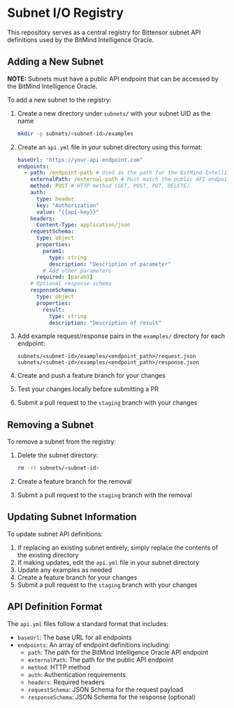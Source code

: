 # Subnet I/O Registry

This repository serves as a central registry for Bittensor subnet API definitions used by the BitMind Intelligence Oracle.

## Adding a New Subnet

**NOTE:** Subnets must have a public API endpoint that can be accessed by the BitMind Intelligence Oracle.

To add a new subnet to the registry:

1. Create a new directory under `subnets/` with your subnet UID as the name

   ```bash
   mkdir -p subnets/<subnet-id>/examples
   ```

2. Create an `api.yml` file in your subnet directory using this format:

   ```yaml
   baseUrl: "https://your-api-endpoint.com"
   endpoints:
     - path: /endpoint-path # Used as the path for the BitMind Intelligence Oracle API endpoint
       externalPath: /external-path # Must match the public API endpoint
       method: POST # HTTP method (GET, POST, PUT, DELETE)
       auth:
         type: header
         key: "Authorization"
         value: "{{api-key}}"
       headers:
         Content-Type: application/json
       requestSchema:
         type: object
         properties:
           param1:
             type: string
             description: "Description of parameter"
           # Add other parameters
         required: [param1]
       # Optional response schema
       responseSchema:
         type: object
         properties:
           result:
             type: string
             description: "Description of result"
   ```

3. Add example request/response pairs in the `examples/` directory for each endpoint:

   ```
   subnets/<subnet-id>/examples/<endpoint_path>/request.json
   subnets/<subnet-id>/examples/<endpoint_path>/response.json
   ```

4. Create and push a feature branch for your changes

5. Test your changes locally before submitting a PR

6. Submit a pull request to the `staging` branch with your changes

## Removing a Subnet

To remove a subnet from the registry:

1. Delete the subnet directory:

   ```bash
   rm -rf subnets/<subnet-id>
   ```

2. Create a feature branch for the removal

3. Submit a pull request to the `staging` branch with the removal

## Updating Subnet Information

To update subnet API definitions:

1. If replacing an existing subnet entirely, simply replace the contents of the existing directory
2. If making updates, edit the `api.yml` file in your subnet directory
3. Update any examples as needed
4. Create a feature branch for your changes
5. Submit a pull request to the `staging` branch with your changes

## API Definition Format

The `api.yml` files follow a standard format that includes:

- `baseUrl`: The base URL for all endpoints
- `endpoints`: An array of endpoint definitions including:
  - `path`: The path for the BitMind Intelligence Oracle API endpoint
  - `externalPath`: The path for the public API endpoint
  - `method`: HTTP method
  - `auth`: Authentication requirements
  - `headers`: Required headers
  - `requestSchema`: JSON Schema for the request payload
  - `responseSchema`: JSON Schema for the response (optional)
